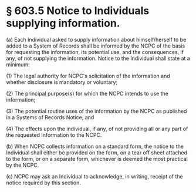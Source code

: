 # § 603.5   Notice to Individuals supplying information.

(a) Each Individual asked to supply information about himself/herself to be added to a System of Records shall be informed by the NCPC of the basis for requesting the information, its potential use, and the consequences, if any, of not supplying the information. Notice to the Individual shall state at a minimum:


(1) The legal authority for NCPC's solicitation of the information and whether disclosure is mandatory or voluntary;


(2) The principal purpose(s) for which the NCPC intends to use the information;


(3) The potential routine uses of the information by the NCPC as published in a Systems of Records Notice; and


(4) The effects upon the individual, if any, of not providing all or any part of the requested Information to the NCPC.


(b) When NCPC collects information on a standard form, the notice to the Individual shall either be provided on the form, on a tear off sheet attached to the form, or on a separate form, whichever is deemed the most practical by the NCPC.


(c) NCPC may ask an Individual to acknowledge, in writing, receipt of the notice required by this section.




